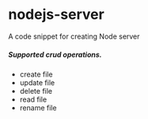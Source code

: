 # nodejs-server
<p>A code snippet for creating Node server</p>
<h5> Supported crud operations.</h5>
<ul>
<li>create file </li>
<li>update file </li>
<li>delete file </li>
<li>read file </li>
<li>rename file </li>
</ul>
